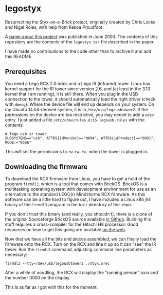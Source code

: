 # legostyx
Resurrecting the Styx-on-a-Brick project, originally created by Chris Locke and
Nigel Roles, with help from Kekoa Proudfoot.

A [paper about this project](http://doc.cat-v.org/inferno/4th_edition/styx-on-a-brick/) 
was published in June 2000. The contents of this repository are the contents of 
the `legostyx.tar` file described in the paper.

I have made no contributions to the code other than to archive it and add this
README.

## Prerequisites
You need a Lego RCX 2.0 brick and a Lego IR (infrared) tower. Linux
has kernel support for the IR tower since version 2.6, and (at least
in the 3.13 kernel that I am running), it is still there. When you 
plug in the USB connection to the tower, it should automatically
load the right driver (check with `dmesg`). Where the device file
will end up depends on your system. On my Ubuntu 14.04-derived system,
it is in `/dev/usb/legousbtower2`. If the permssions on the device are
too restrictive, you may neeed to add a `udev` entry. I just added a 
file `/etc/udev/rules.d/16-legousb.rules` with the contents:
```
# lego usb ir tower
SUBSYSTEMS=="usb", ATTRS{idVendor}=="0694", ATTRS{idProduct}=="0001", MODE:="0666"
```
This will set the permissions to `rw-rw-rw-` when the tower is plugged in.

## Downloading the firmware
To download the RCX firmware from Linux, you have to get a hold of the program `firmdl3`,
which is a tool that comes with BrickOS. BrickOS is a multitasking operating 
system with development environment for use as an alternative to the standard LEGO(r) 
Mindstorms RCX firmware. As this software can be a little hard to figure out, I have included
a Linux x86_64 binary of the `firmdl3` program in the `bin/` directory of this repo. 

If you don't trust this binary (and really, you shouldn't), there is a clone of the 
original Sourceforge BrickOS source available [in Github](https://github.com/jschiefer/BrickOS).
Building this stuff requires a cross-compiler for
the Hitachi H8 processor. Good resources on how to get this going are available
[on the web](https://symbolicdomain.wordpress.com/2016/05/29/brickos/).

Now that we have all the bits and pieces assembled, we can finally load the firmware
onto the RCX. Turn on the RCX and line it up so it can "see" the IR tower. Run the
`firmdl3` command, adjusting command line parameters as necessary:
```
firmdl3 --tty=/dev/usb/legousbtower2 ./styx.srec
```
After a while of noodling, the RCX will display the "running person" icon and the 
number 0000 on the display.

This is as far as I got with this for the moment.